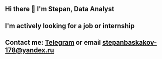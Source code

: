 ## Hi there 👋 I'm Stepan, Data Analyst
## I'm actively looking for a job or internship
## Contact me: <a href='https://t.me/wexquasexort123'>Telegram</a> or email stepanbaskakov-178@yandex.ru

<!--
**cobalte90/cobalte90** is a ✨ _special_ ✨ repository because its `README.md` (this file) appears on your GitHub profile.

Here are some ideas to get you started:

- 🔭 I’m currently working on ...
- 🌱 I’m currently learning ...
- 👯 I’m looking to collaborate on ...
- 🤔 I’m looking for help with ...
- 💬 Ask me about ...
- 📫 How to reach me: ...
- 😄 Pronouns: ...
- ⚡ Fun fact: ...
-->

